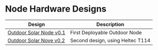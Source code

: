 # Node Hardware Designs

| Design | Description |
| -------|-------------|
| [Outdoor Solar Node v0.1](./outdoor-solar-node-01.md) | First Deployable Outdoor Node |
| [Outdoor Solar Nove v0.2](./outdoor-solar-node-02.md) | Second design, using Heltec T114 |